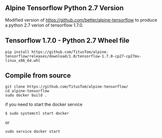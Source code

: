 Alpine Tensorflow Python 2.7 Version
-------------------------------------

Modified version of https://github.com/better/alpine-tensorflow to produce a python 2.7 verion of tensorflow 1.7.0.


Tensorflow 1.7.0  - Python 2.7 Wheel file
------------------------------------------
```
pip install https://github.com/TitusTom/alpine-tensorflow/releases/download/1.0/tensorflow-1.7.0-cp27-cp27mu-linux_x86_64.whl
```

Compile from source
-------------------
```
git clone https://github.com/TitusTom/alpine-tensorflow/
cd alpine-tensorflow
sudo docker build .
```

if you need to start the docker service
```
$ sudo systemctl start docker
```
or 

```
sudo service docker start
```
